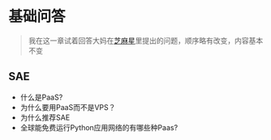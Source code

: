 # 基础问答
> 我在这一章试着回答大妈在[芝麻星](www.iomooc.com)里提出的问题，顺序略有改变，内容基本不变

## SAE
- 什么是PaaS?
- 为什么要用PaaS而不是VPS？
- 为什么推荐SAE
- 全球能免费运行Python应用网络的有哪些种Paas?